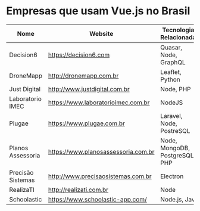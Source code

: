 # Empresas que usam Vue.js no Brasil

Nome | Website | Tecnologias Relacionadas | Cidade
------------ | ------- | ------------ | -------
Decision6 | https://decision6.com | Quasar, Node, GraphQL
DroneMapp | http://dronemapp.com.br | Leaflet, Python | Curitiba/PR
Just Digital | http://www.justdigital.com.br | Node, PHP
Laboratorio IMEC | https://www.laboratorioimec.com.br | NodeJS
Plugae | https://www.plugae.com.br | Laravel, Node, PostreSQL
Planos Assessoria | https://www.planosassessoria.com.br | Node, MongoDB, PostgreSQL, PHP
Precisão Sistemas | http://www.precisaosistemas.com.br | Electron
RealizaTI | http://realizati.com.br | Node
Schoolastic | https://www.schoolastic-app.com/ | Node.js, Java
